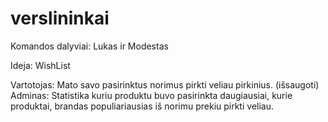# verslininkai
Komandos dalyviai: Lukas ir Modestas


Ideja: WishList

Vartotojas: Mato savo pasirinktus norimus pirkti veliau pirkinius. (išsaugoti)
Adminas: Statistika kuriu produktu buvo pasirinkta daugiausiai, kurie produktai, brandas populiariausias iš norimu prekiu pirkti veliau.


